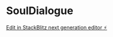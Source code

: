# SoulDialogue

[Edit in StackBlitz next generation editor ⚡️](https://stackblitz.com/~/github.com/AlchkoFhero/SoulDialogue)
